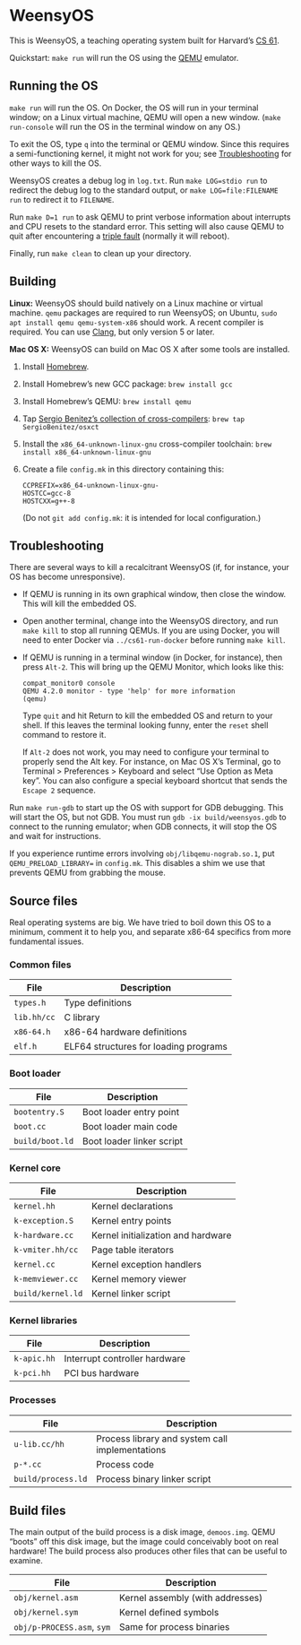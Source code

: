 WeensyOS
========

This is WeensyOS, a teaching operating system built for Harvard’s
[CS 61].

Quickstart: `make run` will run the OS using the [QEMU] emulator.

Running the OS
--------------

`make run` will run the OS. On Docker, the OS will run in your terminal
window; on a Linux virtual machine, QEMU will open a new window. (`make
run-console` will run the OS in the terminal window on any OS.)

To exit the OS, type `q` into the terminal or QEMU window. Since this requires
a semi-functioning kernel, it might not work for you; see
[Troubleshooting](#troubleshooting) for other ways to kill the OS.

WeensyOS creates a debug log in `log.txt`. Run `make LOG=stdio run` to
redirect the debug log to the standard output, or `make
LOG=file:FILENAME run` to redirect it to `FILENAME`.

Run `make D=1 run` to ask QEMU to print verbose information about interrupts
and CPU resets to the standard error. This setting will also cause QEMU to
quit after encountering a [triple fault][] (normally it will reboot).

Finally, run `make clean` to clean up your directory.

Building
--------

**Linux:** WeensyOS should build natively on a Linux machine or
virtual machine. `qemu` packages are required to run WeensyOS; on
Ubuntu, `sudo apt install qemu qemu-system-x86` should work. A recent
compiler is required. You can use [Clang](https://clang.llvm.org/),
but only version 5 or later.

**Mac OS X:** WeensyOS can build on Mac OS X after some tools are installed.

1. Install [Homebrew].

2. Install Homebrew’s new GCC package: `brew install gcc`

3. Install Homebrew’s QEMU: `brew install qemu`

4. Tap [Sergio Benitez’s collection of cross-compilers](https://github.com/SergioBenitez/homebrew-osxct): `brew tap SergioBenitez/osxct`

5. Install the `x86_64-unknown-linux-gnu` cross-compiler toolchain: `brew install x86_64-unknown-linux-gnu`

6. Create a file `config.mk` in this directory containing this:

    ```make
    CCPREFIX=x86_64-unknown-linux-gnu-
    HOSTCC=gcc-8
    HOSTCXX=g++-8
    ```

    (Do not `git add config.mk`: it is intended for local configuration.)

Troubleshooting
---------------

There are several ways to kill a recalcitrant WeensyOS (if, for instance, your
OS has become unresponsive).

* If QEMU is running in its own graphical window, then close the window. This
  will kill the embedded OS.

* Open another terminal, change into the WeensyOS directory, and run `make
  kill` to stop all running QEMUs. If you are using Docker, you will need to
  enter Docker via `../cs61-run-docker` before running `make kill`.

* If QEMU is running in a terminal window (in Docker, for instance), then
  press `Alt-2`. This will bring up the QEMU Monitor, which looks like this:

    ```
    compat_monitor0 console
    QEMU 4.2.0 monitor - type 'help' for more information
    (qemu)
    ```

    Type `quit` and hit Return to kill the embedded OS and return to your
    shell. If this leaves the terminal looking funny, enter the `reset` shell
    command to restore it.

    If `Alt-2` does not work, you may need to configure your terminal to
    properly send the Alt key. For instance, on Mac OS X’s Terminal, go to
    Terminal > Preferences > Keyboard and select “Use Option as Meta key”. You
    can also configure a special keyboard shortcut that sends the `Escape 2`
    sequence.

Run `make run-gdb` to start up the OS with support for GDB debugging.
This will start the OS, but not GDB. You must run `gdb -ix
build/weensyos.gdb` to connect to the running emulator; when GDB
connects, it will stop the OS and wait for instructions.

If you experience runtime errors involving `obj/libqemu-nograb.so.1`, put
`QEMU_PRELOAD_LIBRARY=` in `config.mk`. This disables a shim we use that
prevents QEMU from grabbing the mouse.

Source files
------------

Real operating systems are big. We have tried to boil down this OS to
a minimum, comment it to help you, and separate x86-64 specifics from
more fundamental issues.

### Common files

| File            | Description                            |
| --------------- | -------------------------------------- |
| `types.h`       | Type definitions                       |
| `lib.hh/cc`     | C library                              |
| `x86-64.h`      | x86-64 hardware definitions            |
| `elf.h`         | ELF64 structures for loading programs  |

### Boot loader

| File             | Description                  |
| ---------------- | ---------------------------- |
| `bootentry.S`    | Boot loader entry point      |
| `boot.cc`        | Boot loader main code        |
| `build/boot.ld`  | Boot loader linker script    |

### Kernel core

| File                | Description                          |
| ------------------- | ------------------------------------ |
| `kernel.hh`         | Kernel declarations                  |
| `k-exception.S`     | Kernel entry points                  |
| `k-hardware.cc`     | Kernel initialization and hardware   |
| `k-vmiter.hh/cc`    | Page table iterators                 |
| `kernel.cc`         | Kernel exception handlers            |
| `k-memviewer.cc`    | Kernel memory viewer                 |
| `build/kernel.ld`   | Kernel linker script                 |

### Kernel libraries

| File                | Description                          |
| ------------------- | ------------------------------------ |
| `k-apic.hh`         | Interrupt controller hardware        |
| `k-pci.hh`          | PCI bus hardware                     |

### Processes

| File               | Description                                      |
| ------------------ | ------------------------------------------------ |
| `u-lib.cc/hh`      | Process library and system call implementations  |
| `p-*.cc`           | Process code                                     |
| `build/process.ld` | Process binary linker script                     |

Build files
-----------

The main output of the build process is a disk image,
`demoos.img`. QEMU “boots” off this disk image, but the image could
conceivably boot on real hardware! The build process also produces
other files that can be useful to examine.

| File                       | Description                          |
| -------------------------- | ------------------------------------ |
| `obj/kernel.asm`           | Kernel assembly (with addresses)     |
| `obj/kernel.sym`           | Kernel defined symbols               |
| `obj/p-PROCESS.asm`, `sym` | Same for process binaries            |

[triple fault]: https://en.wikipedia.org/wiki/Triple_fault
[CS 61]: https://cs61.seas.harvard.edu/
[QEMU]: https://qemu.org/
[Homebrew]: https://brew.sh/
